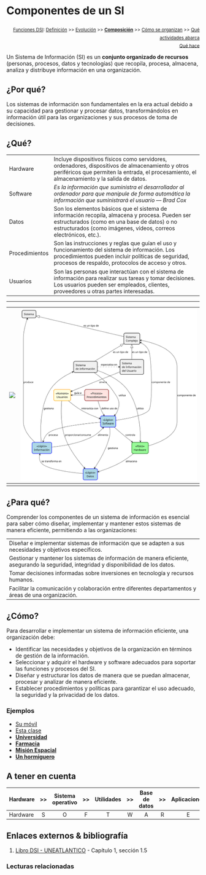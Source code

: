 # Componentes de un SI

<div align=right>

<sub>[Funciones DSI](README.md): [Definición](definicion.md) >> [Evolución](evolucion.md) >> [**Composición**](componentes.md) >> [Cómo se organizan](organizacion.md) >> [Qué actividades abarca](actividades.md)<br>
[Qué hace](elDirector.md)</sub>

</div>

Un Sistema de Información (SI) es un **conjunto organizado de recursos** (personas, procesos, datos y tecnologías) que recopila, procesa, almacena, analiza y distribuye información en una organización.

## ¿Por qué?

Los sistemas de información son fundamentales en la era actual debido a su capacidad para gestionar y procesar datos, transformándolos en información útil para las organizaciones y sus procesos de toma de decisiones.

## ¿Qué?

|||
|-|-|
|Hardware|Incluye dispositivos físicos como servidores, ordenadores, dispositivos de almacenamiento y otros periféricos que permiten la entrada, el procesamiento, el almacenamiento y la salida de datos.|
|Software|*Es la información que suministra el desarrollador al ordenador para que manipule de forma automática la información que suministrará el usuario* — *Brad Cox*|
|Datos|Son los elementos básicos que el sistema de información recopila, almacena y procesa. Pueden ser estructurados (como en una base de datos) o no estructurados (como imágenes, vídeos, correos electrónicos, etc.).|
|Procedimientos|Son las instrucciones y reglas que guían el uso y funcionamiento del sistema de información. Los procedimientos pueden incluir políticas de seguridad, procesos de respaldo, protocolos de acceso y otros.|
|Usuarios|Son las personas que interactúan con el sistema de información para realizar sus tareas y tomar decisiones. Los usuarios pueden ser empleados, clientes, proveedores u otras partes interesadas.|

---

<div align="center">


|![](/images/modelosUML/modelosUML/componentesSI.svg)|![](/images/temario/modelosUML/componentesSI.svg)|
|-|-|
| | |

</div>

## ¿Para qué?

Comprender los componentes de un sistema de información es esencial para saber cómo diseñar, implementar y mantener estos sistemas de manera eficiente, permitiendo a las organizaciones:

||
|-|
|Diseñar e implementar sistemas de información que se adapten a sus necesidades y objetivos específicos.
|Gestionar y mantener los sistemas de información de manera eficiente, asegurando la seguridad, integridad y disponibilidad de los datos.
|Tomar decisiones informadas sobre inversiones en tecnología y recursos humanos.
|Facilitar la comunicación y colaboración entre diferentes departamentos y áreas de una organización.

## ¿Cómo?

Para desarrollar e implementar un sistema de información eficiente, una organización debe:

* Identificar las necesidades y objetivos de la organización en términos de gestión de la información.
* Seleccionar y adquirir el hardware y software adecuados para soportar las funciones y procesos del SI.
* Diseñar y estructurar los datos de manera que se puedan almacenar, procesar y analizar de manera eficiente.
* Establecer procedimientos y políticas para garantizar el uso adecuado, la seguridad y la privacidad de los datos.

### Ejemplos

* [Su móvil](componentes/04-movil.md)
* [Esta clase](componentes/03-estaClase.md)
* [**Universidad**](componentes/00-laUniversidad.md)
* [**Farmacia**](componentes/01-unaFarmacia.md)
* [**Misión Espacial**](componentes/02-misionEspacial.md)
* [**Un hormiguero**](componentes/zz-hormigas.md)


## A tener en cuenta

|Hardware|>>|Sistema operativo|>>|Utilidades|>>|Base de datos|>>|Aplicaciones|>>| Usuarios
-|:-:|:-:|:-:|:-:|:-:|:-:|:-:|:-:|:-:|:-:|
Hardware|S|O|F|T|W|A|R|E||Humanos

## Enlaces externos & bibliografía

1. [Libro DSI - UNEATLANTICO](https://campus.uneatlantico.es/pluginfile.php/68989/mod_folder/content/0/Libro%20DSI%20-%20UNEATLANTICO.pdf?forcedownload=1) - Capítulo 1, sección 1.5

### Lecturas relacionadas
